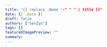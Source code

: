 ```yaml
---
title: "{{ replace .Name "-" " " | title }}"
date: {{ .Date }}
draft: false
authors: ["SenZyo"]
tags: []
featuredImagePreview: ""
summary: 
---
```



